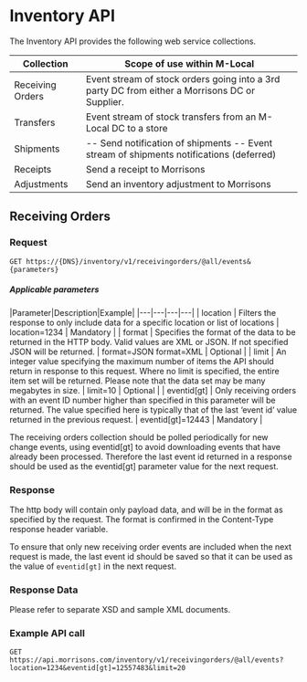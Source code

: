 # Inventory API

The Inventory API provides the following web service collections.

| Collection | Scope of use within M-Local |
|----|----|
| Receiving Orders | Event stream of stock orders going into a 3rd party DC from either a Morrisons DC or Supplier. |
| Transfers | Event stream of stock transfers from an M-Local DC to a store |
| Shipments | -- Send notification of shipments -- Event stream of shipments notifications (deferred) |
| Receipts | Send a receipt to Morrisons |
| Adjustments | Send an inventory adjustment to Morrisons |

## Receiving Orders

### Request
`GET https://{DNS}/inventory/v1/receivingorders/@all/events&{parameters}`

##### Applicable parameters
|Parameter|Description|Example|
|---|---|---|---|
| location | Filters the response to only include data for a specific location or list of locations | location=1234 | Mandatory |
| format | Specifies the format of the data to be returned in the HTTP body. Valid values are XML or JSON. If not specified JSON will be returned. | format=JSON format=XML | Optional |
| limit	| An integer value specifying the maximum number of items the API should return in response to this request. Where no limit is specified, the entire item set will be returned. Please note that the data set may be many megabytes in size. | limit=10 | Optional |
| eventid[gt] | Only receiving orders with an event ID number higher than specified in this parameter will be returned. The value specified here is typically that of the last ‘event id’ value returned in the previous request. | eventid[gt]=12443 | Mandatory |

The receiving orders collection should be polled periodically for new change events, using eventid[gt] to avoid downloading events that have already been processed.
Therefore the last event id returned in a response should be used as the eventid[gt] parameter value for the next request.

### Response
The http body will contain only payload data, and will be in the format as specified by the request.
The format is confirmed in the Content-Type response header variable.

To ensure that only new receiving order events are included when the next request is made, the last event id should be saved so that it can be used as the value of `eventid[gt]` in the next request.

### Response Data
Please refer to separate XSD and sample XML documents.

### Example API call
`GET https://api.morrisons.com/inventory/v1/receivingorders/@all/events?location=1234&eventid[gt]=12557483&limit=20`
